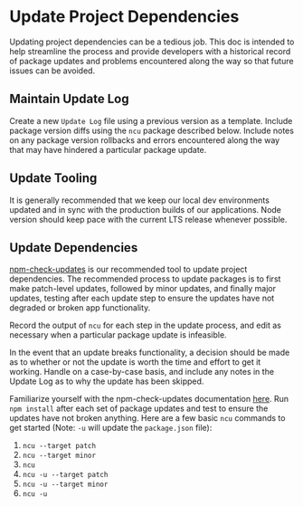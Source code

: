 # Update Project Dependencies

Updating project dependencies can be a tedious job. This doc is intended to help streamline the process and provide developers with a historical record of package updates and problems encountered along the way so that future issues can be avoided.

## Maintain Update Log

Create a new `Update Log` file using a previous version as a template. Include package version diffs using the `ncu` package described below. Include notes on any package version rollbacks and errors encountered along the way that may have hindered a particular package update.

## Update Tooling

It is generally recommended that we keep our local dev environments updated and in sync with the production builds of our applications. Node version should keep pace with the current LTS release whenever possible.

## Update Dependencies

[npm-check-updates](https://github.com/tjunnone/npm-check-updates) is our recommended tool to update project dependencies. The recommended process to update packages is to first make patch-level updates, followed by minor updates, and finally major updates, testing after each update step to ensure the updates have not degraded or broken app functionality.

Record the output of `ncu` for each step in the update process, and edit as necessary when a particular package update is infeasible.

In the event that an update breaks functionality, a decision should be made as to whether or not the update is worth the time and effort to get it working. Handle on a case-by-case basis, and include any notes in the Update Log as to why the update has been skipped.

Familiarize yourself with the npm-check-updates documentation [here](https://github.com/raineorshine/npm-check-updates#readme). Run `npm install` after each set of package updates and test to ensure the updates have not broken anything. Here are a few basic `ncu` commands to get started (Note: `-u` will update the `package.json` file):

1.  `ncu --target patch`
2.  `ncu --target minor`
3.  `ncu`
4.  `ncu -u --target patch`
5.  `ncu -u --target minor`
6.  `ncu -u`
